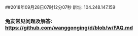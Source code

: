 ##2018年09月28日07时12分07秒 新址: 104.248.147.159
### 兔友常见问题及解答: https://github.com/wanggonging/d/blob/w/FAQ.md
